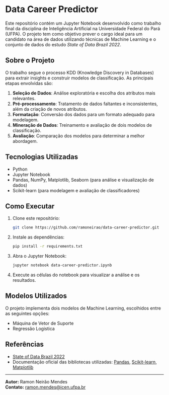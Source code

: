 # Data Career Predictor

Este repositório contém um Jupyter Notebook desenvolvido como trabalho final da disciplina de Inteligência Artificial na Universidade Federal do Pará (UFPA). O projeto tem como objetivo prever o cargo ideal para um candidato na área de dados utilizando técnicas de Machine Learning e o conjunto de dados do estudo *State of Data Brazil 2022*.

## Sobre o Projeto
O trabalho segue o processo KDD (Knowledge Discovery in Databases) para extrair insights e construir modelos de classificação. As principais etapas envolvidas são:

1. **Seleção de Dados**: Análise exploratória e escolha dos atributos mais relevantes.
2. **Pré-processamento**: Tratamento de dados faltantes e inconsistentes, além da criação de novos atributos.
3. **Formatação**: Conversão dos dados para um formato adequado para modelagem.
4. **Mineração de Dados**: Treinamento e avaliação de dois modelos de classificação.
5. **Avaliação**: Comparação dos modelos para determinar a melhor abordagem.

## Tecnologias Utilizadas
- Python  
- Jupyter Notebook  
- Pandas, NumPy, Matplotlib, Seaborn (para análise e visualização de dados)  
- Scikit-learn (para modelagem e avaliação de classificadores)  

## Como Executar
1. Clone este repositório:
   ```bash
   git clone https://github.com/ramoneirao/data-career-predictor.git
   ```
2. Instale as dependências:
   ```bash
   pip install -r requirements.txt
   ```
3. Abra o Jupyter Notebook:
   ```bash
   jupyter notebook data-career-predictor.ipynb
   ```
4. Execute as células do notebook para visualizar a análise e os resultados.

## Modelos Utilizados
O projeto implementa dois modelos de Machine Learning, escolhidos entre as seguintes opções:
- Máquina de Vetor de Suporte
- Regressão Logistica

## Referências
- [State of Data Brazil 2022](https://www.kaggle.com/datasets/datahackers/state-of-data-2022)  
- Documentação oficial das bibliotecas utilizadas: [Pandas](https://pandas.pydata.org/), [Scikit-learn](https://scikit-learn.org/), [Matplotlib](https://matplotlib.org/)

---

**Autor:** Ramon Neirão Mendes  
**Contato:** ramon.mendes@icen.ufpa.br

